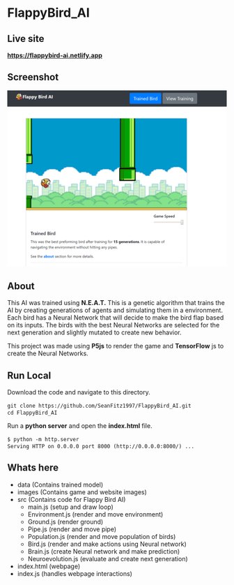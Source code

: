 # FlappyBird_AI

## Live site
__https://flappybird-ai.netlify.app__

## Screenshot
![Screenshot](images/website_screenshot.png)

## About
This AI was trained using __N.E.A.T.__ This is a genetic algorithm that trains the AI by creating generations of agents and simulating them in a environment. Each bird has a Neural Network that will decide to make the bird flap based on its inputs. The birds with the best Neural Networks are selected for the next generation and slightly mutated to create new behavior.

This project was made using __P5js__ to render the game and __TensorFlow__ js to create the Neural Networks.

## Run Local
Download the code and navigate to this directory.
```
git clone https://github.com/SeanFitz1997/FlappyBird_AI.git
cd FlappyBird_AI
```
Run a __python server__ and open the __index.html__ file.
```
$ python -m http.server
Serving HTTP on 0.0.0.0 port 8000 (http://0.0.0.0:8000/) ...
```

## Whats here
- data (Contains trained model)
- images (Contains game and website images)
- src (Contains code for Flappy Bird AI)
    - main.js (setup and draw loop)
    - Environment.js (render and move environment)
    - Ground.js (render ground)
    - Pipe.js (render and move pipe)
    - Population.js (render and move population of birds)
    - Bird.js (render and make actions using Neural network)
    - Brain.js (create Neural network and make prediction)
    - Neuroevolution.js (evaluate and create next generation)
- index.html (webpage)
- index.js (handles webpage interactions)
